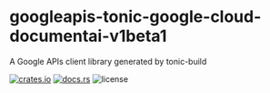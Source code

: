 # googleapis-tonic-google-cloud-documentai-v1beta1

A Google APIs client library generated by tonic-build

[![crates.io](https://img.shields.io/crates/v/googleapis-tonic-google-cloud-documentai-v1beta1)](https://crates.io/crates/googleapis-tonic-google-cloud-documentai-v1beta1)
[![docs.rs](https://img.shields.io/docsrs/googleapis-tonic-google-cloud-documentai-v1beta1)](https://docs.rs/googleapis-tonic-google-cloud-documentai-v1beta1)
![license](https://img.shields.io/crates/l/googleapis-tonic-google-cloud-documentai-v1beta1)
